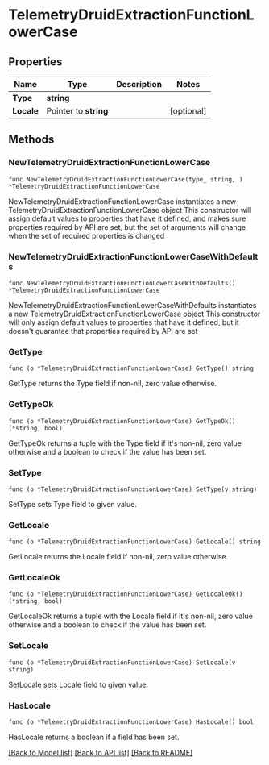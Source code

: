 # TelemetryDruidExtractionFunctionLowerCase

## Properties

Name | Type | Description | Notes
------------ | ------------- | ------------- | -------------
**Type** | **string** |  | 
**Locale** | Pointer to **string** |  | [optional] 

## Methods

### NewTelemetryDruidExtractionFunctionLowerCase

`func NewTelemetryDruidExtractionFunctionLowerCase(type_ string, ) *TelemetryDruidExtractionFunctionLowerCase`

NewTelemetryDruidExtractionFunctionLowerCase instantiates a new TelemetryDruidExtractionFunctionLowerCase object
This constructor will assign default values to properties that have it defined,
and makes sure properties required by API are set, but the set of arguments
will change when the set of required properties is changed

### NewTelemetryDruidExtractionFunctionLowerCaseWithDefaults

`func NewTelemetryDruidExtractionFunctionLowerCaseWithDefaults() *TelemetryDruidExtractionFunctionLowerCase`

NewTelemetryDruidExtractionFunctionLowerCaseWithDefaults instantiates a new TelemetryDruidExtractionFunctionLowerCase object
This constructor will only assign default values to properties that have it defined,
but it doesn't guarantee that properties required by API are set

### GetType

`func (o *TelemetryDruidExtractionFunctionLowerCase) GetType() string`

GetType returns the Type field if non-nil, zero value otherwise.

### GetTypeOk

`func (o *TelemetryDruidExtractionFunctionLowerCase) GetTypeOk() (*string, bool)`

GetTypeOk returns a tuple with the Type field if it's non-nil, zero value otherwise
and a boolean to check if the value has been set.

### SetType

`func (o *TelemetryDruidExtractionFunctionLowerCase) SetType(v string)`

SetType sets Type field to given value.


### GetLocale

`func (o *TelemetryDruidExtractionFunctionLowerCase) GetLocale() string`

GetLocale returns the Locale field if non-nil, zero value otherwise.

### GetLocaleOk

`func (o *TelemetryDruidExtractionFunctionLowerCase) GetLocaleOk() (*string, bool)`

GetLocaleOk returns a tuple with the Locale field if it's non-nil, zero value otherwise
and a boolean to check if the value has been set.

### SetLocale

`func (o *TelemetryDruidExtractionFunctionLowerCase) SetLocale(v string)`

SetLocale sets Locale field to given value.

### HasLocale

`func (o *TelemetryDruidExtractionFunctionLowerCase) HasLocale() bool`

HasLocale returns a boolean if a field has been set.


[[Back to Model list]](../README.md#documentation-for-models) [[Back to API list]](../README.md#documentation-for-api-endpoints) [[Back to README]](../README.md)


